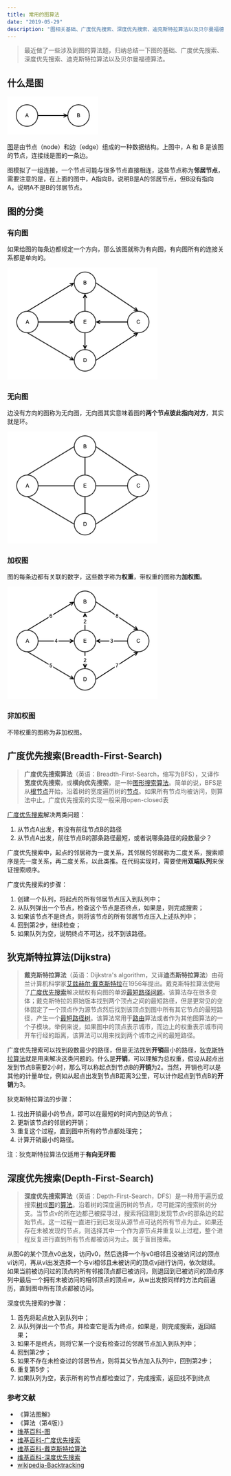 ```yaml
---
title: 常用的图算法
date: "2019-05-29"
description: "图相关基础、广度优先搜索、深度优先搜索、迪克斯特拉算法以及贝尔曼福德算法。"
---
```


> 最近做了一些涉及到图的算法题，归纳总结一下图的基础、广度优先搜索、深度优先搜索、迪克斯特拉算法以及贝尔曼福德算法。

## 什么是图

![basic-graph](./basic-graph.png)

[图](https://zh.wikipedia.org/wiki/图_(数学))是由节点（node）和边（edge）组成的一种数据结构。上图中，A 和 B 是该图的节点，连接线是图的一条边。

图模拟了一组连接，一个节点可能与很多节点直接相连，这些节点称为**邻居节点**，需要注意的是，在上面的图中，A指向B，说明B是A的邻居节点，但B没有指向A，说明A不是B的邻居节点。

## 图的分类

### 有向图

如果给图的每条边都规定一个方向，那么该图就称为有向图，有向图所有的连接关系都是单向的。

![directed-graph](./directed-graph.png)

### 无向图

边没有方向的图称为无向图，无向图其实意味着图的**两个节点彼此指向对方**，其实就是环。

![undirected-graph](./undirected-graph.png)

### 加权图

图的每条边都有关联的数字，这些数字称为**权重**，带权重的图称为**加权图**。

![directed-wieghted-graph](./directed-weighted-graph.png)

### 非加权图

不带权重的图称为非加权图。

## 广度优先搜索(Breadth-First-Search)

> **广度优先搜索算法**（英语：Breadth-First-Search，缩写为BFS），又译作**宽度优先搜索**，或**横向优先搜索**，是一种[图形搜索算法](https://zh.wikipedia.org/w/index.php?title=圖形搜索演算法&action=edit&redlink=1)。简单的说，BFS是从[根节点](https://zh.wikipedia.org/w/index.php?title=根節點&action=edit&redlink=1)开始，沿着树的宽度遍历树的[节点](https://zh.wikipedia.org/wiki/节点)。如果所有节点均被访问，则算法中止。广度优先搜索的实现一般采用open-closed表

[广度优先搜索](https://zh.wikipedia.org/wiki/广度优先搜索)解决两类问题：

1. 从节点A出发，有没有前往节点B的路径
2. 从节点A出发，前往节点B的那条路径最短，或者说哪条路径的段数最少？

广度优先搜索中，起点的邻居称为一度关系，其邻居的邻居称为二度关系，搜索顺序是先一度关系，再二度关系，以此类推。在代码实现时，需要使用**双端队列**来保证搜索顺序。

广度优先搜索的步骤：

1. 创建一个队列，将起点的所有邻居节点压入到队列中；
2. 从队列弹出一个节点，检查这个节点是否终点，如果是，则完成搜索；
3. 如果该节点不是终点，则将该节点的所有邻居节点压入上述队列中；
4. 回到第2步，继续检查；
5. 如果队列为空，说明终点不可达，找不到该路径。

## 狄克斯特拉算法(Dijkstra)

> **戴克斯特拉算法**（英语：Dijkstra's algorithm，又译**迪杰斯特拉算法**）由荷兰计算机科学家[艾兹赫尔·戴克斯特拉](https://zh.wikipedia.org/wiki/艾兹赫尔·戴克斯特拉)在1956年提出。戴克斯特拉算法使用了[广度优先搜索](https://zh.wikipedia.org/wiki/广度优先搜索)解决赋权有向图的单源[最短路径问题](https://zh.wikipedia.org/wiki/最短路径问题)。该算法存在很多变体；戴克斯特拉的原始版本找到两个顶点之间的最短路径，但是更常见的变体固定了一个顶点作为源节点然后找到该顶点到图中所有其它节点的最短路径，产生一个[最短路径树](https://zh.wikipedia.org/wiki/最短路径树)。该算法常用于[路由](https://zh.wikipedia.org/wiki/路由)算法或者作为其他图算法的一个子模块。举例来说，如果图中的顶点表示城市，而边上的权重表示城市间开车行经的距离，该算法可以用来找到两个城市之间的最短路径。

广度优先搜索可以找到段数最少的路径，但是无法找到**开销**最小的路径，[狄克斯特拉算法](https://zh.wikipedia.org/wiki/戴克斯特拉算法)就是用来解决这类问题的。什么是**开销**，可以理解为总权重，假设从起点出发到节点B需要2小时，那么可以称起点到节点B的**开销**为2。当然，开销也可以是其他的计量单位，例如从起点出发到节点B距离3公里，可以计作起点到节点B的**开销**为3。

狄克斯特拉算法的步骤：

1. 找出开销最小的节点，即可以在最短的时间内到达的节点；
2. 更新该节点的邻居的开销；
3. 重复这个过程，直到图中所有的节点都处理完；
4. 计算开销最小的路径。

注：狄克斯特拉算法仅适用于**有向无环图**

## 深度优先搜索(Depth-First-Search)

> **深度优先搜索算法**（英语：Depth-First-Search，DFS）是一种用于遍历或搜索[树](https://zh.wikipedia.org/wiki/树_(数据结构))或[图](https://zh.wikipedia.org/wiki/图_(数学))的[算法](https://zh.wikipedia.org/wiki/算法)。沿着树的深度遍历树的节点，尽可能深的搜索树的分支。当节点v的所在边都己被探寻过，搜索将回溯到发现节点v的那条边的起始节点。这一过程一直进行到已发现从源节点可达的所有节点为止。如果还存在未被发现的节点，则选择其中一个作为源节点并重复以上过程，整个进程反复进行直到所有节点都被访问为止。属于盲目搜索。

从图G的某个顶点v0出发，访问v0，然后选择一个与v0相邻且没被访问过的顶点vi访问，再从vi出发选择一个与vi相邻且未被访问的顶点vj进行访问，依次继续。如果当前被访问过的顶点的所有邻接顶点都已被访问，则退回到已被访问的顶点序列中最后一个拥有未被访问的相邻顶点的顶点w，从w出发按同样的方法向前遍历，直到图中所有顶点都被访问。

深度优先搜索的步骤：

1. 首先将起点放入到队列中；
2. 从队列弹出一个节点，并检查它是否为终点，如果是，则完成搜索，返回结果；
3. 如果不是终点，则将它某一个没有检查过的邻居节点加入到队列中；
4. 回到第2步；
5. 如果不存在未检查过的邻居节点，则将其父节点加入队列中，回到第2步；
6. 重复第5步；
7. 如果队列为空，表示所有的节点都检查过了，完成搜索，返回找不到终点

### 参考文献

- 《算法图解》
- 《算法（第4版）》
- [维基百科-图](https://zh.wikipedia.org/wiki/图_(数学))
- [维基百科-广度优先搜索](https://zh.wikipedia.org/wiki/广度优先搜索)
- [维基百科-戴克斯特拉算法](https://zh.wikipedia.org/wiki/戴克斯特拉算法)
- [维基百科-深度优先搜索](https://zh.wikipedia.org/wiki/深度优先搜索)
- [wikipedia-Backtracking](https://en.wikipedia.org/wiki/Backtracking)